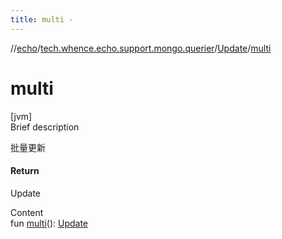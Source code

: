 ```yaml
---
title: multi -
---
```

//[echo](../../index.md)/[tech.whence.echo.support.mongo.querier](../index.md)/[Update](index.md)/[multi](multi.md)



# multi  
[jvm]  
Brief description  


批量更新



#### Return  


Update

  
Content  
fun [multi](multi.md)(): [Update](index.md)  



